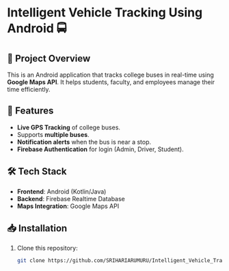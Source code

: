 # Intelligent Vehicle Tracking Using Android 🚍

## 📌 Project Overview
This is an Android application that tracks college buses in real-time using **Google Maps API**. It helps students, faculty, and employees manage their time efficiently.

## 🚀 Features
- **Live GPS Tracking** of college buses.
- Supports **multiple buses**.
- **Notification alerts** when the bus is near a stop.
- **Firebase Authentication** for login (Admin, Driver, Student).

## 🛠️ Tech Stack
- **Frontend**: Android (Kotlin/Java)
- **Backend**: Firebase Realtime Database
- **Maps Integration**: Google Maps API

## 📥 Installation
1. Clone this repository:
   ```sh
   git clone https://github.com/SRIHARIARUMURU/Intelligent_Vehicle_Tracking_Using_Android.git
